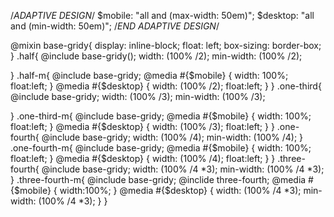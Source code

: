 /*ADAPTIVE DESIGN*/
$mobile: "all and (max-width: 50em)";
$desktop: "all and (min-width: 50em)";
/*END ADAPTIVE DESIGN*/

@mixin base-gridy{
    display: inline-block;
    float: left;
    box-sizing: border-box;
}
.half{
    @include base-gridy();
    width: (100% /2);
    min-width: (100% /2);

}
.half-m{
    @include base-gridy;
    @media #{$mobile} {
        width: 100%;
        float:left;
    }
    @media #{$desktop} {
        width: (100% /2);
        float:left;
    }
}
.one-third{
    @include base-gridy;
    width: (100% /3);
    min-width: (100% /3);

}
.one-third-m{
    @include base-gridy;
    @media #{$mobile} {
        width: 100%;
        float:left;
    }
    @media #{$desktop} {
        width: (100% /3);
        float:left;
    }
}
.one-fourth{
    @include base-gridy;
    width: (100% /4);
    min-width: (100% /4);
}
.one-fourth-m{
    @include base-gridy;
    @media #{$mobile} {
        width: 100%;
        float:left;
    }
    @media #{$desktop} {
        width: (100% /4);
        float:left;
    }
}
.three-fourth{
    @include base-gridy;
    width: (100% /4 *3);
    min-width: (100% /4 *3);
}
.three-fourth-m{
    @include base-gridy;
    @inclide three-fourth;
    @media #{$mobile} {
        width:100%;
    }
    @media #{$desktop} {
        width: (100% /4 *3);
        min-width: (100% /4 *3);
    }
}
